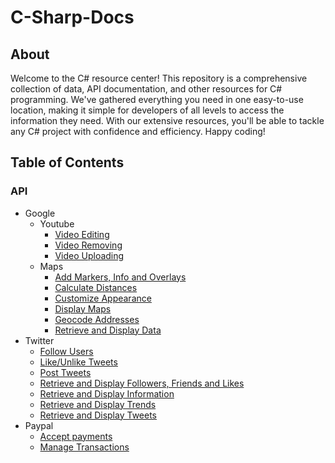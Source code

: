 # C-Sharp-Docs

## About

Welcome to the C# resource center! This repository is a comprehensive collection of data, API documentation, and other resources for C# programming. We've gathered everything you need in one easy-to-use location, making it simple for developers of all levels to access the information they need. With our extensive resources, you'll be able to tackle any C# project with confidence and efficiency. Happy coding!




## Table of Contents


### API
 * Google
   * Youtube
     * [Video Editing](API/Google/Youtube/video-edit.md)
     * [Video Removing](API/Google/Youtube/video-remove.md)
     * [Video Uploading](API/Google/Youtube/video-upload.md)
   * Maps
     * [Add Markers, Info and Overlays](API/Google/Maps/add-markers-info-overlays.md)
     * [Calculate Distances](API/Google/Maps/calculate-distances.md)
     * [Customize Appearance](API/Google/Maps/customize-appearance.md)
     * [Display Maps](API/Google/Maps/display-maps.md)
     * [Geocode Addresses](API/Google/Maps/geocode-addresses.md)
     * [Retrieve and Display Data](API/Google/Maps/retrieve-display-data.md)
 * Twitter
     * [Follow Users](API/Twitter/follow-users.md)
     * [Like/Unlike Tweets](API/Twitter/like-tweets.md)
     * [Post Tweets](API/Twitter/post-tweets.md)
     * [Retrieve and Display Followers, Friends and Likes](API/Twitter/retrieve-display-followers-friends-likes.md)
     * [Retrieve and Display Information](API/Twitter/retrieve-display-information.md)
     * [Retrieve and Display Trends](API/Twitter/retrieve-display-trends.md)
     * [Retrieve and Display Tweets](API/Twitter/retrieve-display-tweets.md)
* Paypal
     * [Accept payments](API/Paypal/accept-payments.md)
     * [Manage Transactions](API/Paypal/manage-transactions.md)
